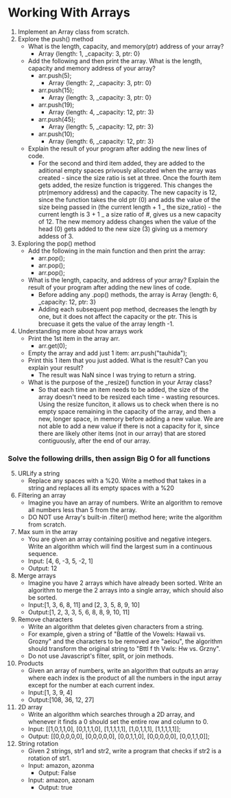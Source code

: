 # Working With Arrays

1. Implement an Array class from scratch.
2. Explore the push() method
    - What is the length, capacity, and memory(ptr) address of your array?
        - Array {length: 1, \_capacity: 3, ptr: 0}
    - Add the following and then print the array. What is the length, capacity and memory address of your array?
        - arr.push(5);
            - Array {length: 2, \_capacity: 3, ptr: 0}
        - arr.push(15);
            - Array {length: 3, \_capacity: 3, ptr: 0}
        - arr.push(19);
            - Array {length: 4, \_capacity: 12, ptr: 3}
        - arr.push(45);
            - Array {length: 5, \_capacity: 12, ptr: 3}
        - arr.push(10);
            - Array {length: 6, \_capacity: 12, ptr: 3}
    - Explain the result of your program after adding the new lines of code.
        - For the second and third item added, they are added to the aditional empty spaces privously allocated when the array was created - since the size ratio is set at three. Once the fourth item gets added, the resize function is triggered. This changes the ptr(memory address) and the capacity. The new capacity is 12, since the function takes the old ptr (0) and adds the value of the size being passed in (the current length + 1 _ the size_ratio) - the current length is 3 + 1 _ a size ratio of #, gives us a new capacity of 12. The new memory addess changes when the value of the head (0) gets added to the new size (3) giving us a memory addess of 3.
3. Exploring the pop() method
    - Add the following in the main function and then print the array:
        - arr.pop();
        - arr.pop();
        - arr.pop();
    - What is the length, capacity, and address of your array? Explain the result of your program after adding the new lines of code.
        - Before adding any .pop() methods, the array is Array {length: 6, \_capacity: 12, ptr: 3}
        - Adding each subsequent pop method, decreases the length by one, but it does not affect the capacity or the ptr. This is brecuase it gets the value of the array length -1.
4. Understanding more about how arrays work
    - Print the 1st item in the array arr.
        - arr.get(0);
    - Empty the array and add just 1 item: arr.push("tauhida");
    - Print this 1 item that you just added. What is the result? Can you explain your result?
        - The result was NaN since I was trying to return a string.
    - What is the purpose of the \_resize() function in your Array class?
        - So that each time an item needs to be added, the size of the array doesn't need to be resized each time - wasting resources. Using the resize funciton, it allows us to check when there is no empty space remaining in the capacity of the array, and then a new, longer space, in memory before adding a new value. We are not able to add a new value if there is not a capacity for it, since there are likely other items (not in our array) that are stored contiguously, after the end of our array.
### Solve the following drills, then assign Big O for all functions

5. URLify a string
    - Replace any spaces with a %20. Write a method that takes in a string and replaces all its empty spaces with a %20
6. Filtering an array
    - Imagine you have an array of numbers. Write an algorithm to remove all numbers less than 5 from the array.
    - DO NOT use Array's built-in .filter() method here; write the algorithm from scratch.
7. Max sum in the array
    - You are given an array containing positive and negative integers. Write an algorithm which will find the largest sum in a continuous sequence.
    - Input: [4, 6, -3, 5, -2, 1]
    - Output: 12
8. Merge arrays
    - Imagine you have 2 arrays which have already been sorted. Write an algorithm to merge the 2 arrays into a single array, which should also be sorted.
    - Input:[1, 3, 6, 8, 11] and [2, 3, 5, 8, 9, 10]
    - Output:[1, 2, 3, 3, 5, 6, 8, 8, 9, 10, 11]
9. Remove characters
    - Write an algorithm that deletes given characters from a string.
    - For example, given a string of "Battle of the Vowels: Hawaii vs. Grozny" and the characters to be removed are "aeiou", the algorithm should transform the original string to "Bttl f th Vwls: Hw vs. Grzny".
    - Do not use Javascript's filter, split, or join methods.
10. Products
    - Given an array of numbers, write an algorithm that outputs an array where each index is the product of all the numbers in the input array except for the number at each current index.
    - Input:[1, 3, 9, 4]
    - Output:[108, 36, 12, 27]
11. 2D array
    -   Write an algorithm which searches through a 2D array, and whenever it finds a 0 should set the entire row and column to 0.
    -   Input:
        [[1,0,1,1,0],
        [0,1,1,1,0],
        [1,1,1,1,1],
        [1,0,1,1,1],
        [1,1,1,1,1]];
    -   Output:
        [[0,0,0,0,0],
        [0,0,0,0,0],
        [0,0,1,1,0],
        [0,0,0,0,0],
        [0,0,1,1,0]];
12. String rotation
    - Given 2 strings, str1 and str2, write a program that checks if str2 is a rotation of str1.
    - Input: amazon, azonma
        - Output: False
    - Input: amazon, azonam
        - Output: true